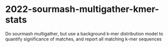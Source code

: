 # 2022-sourmash-multigather-kmer-stats
Do sourmash multigather, but use a background k-mer distribution model to quantify significance of matches, and report all matching k-mer sequences
